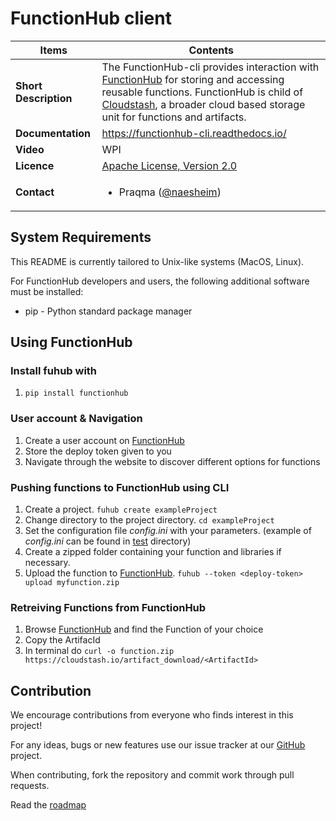 # FunctionHub client 

| Items                    | Contents                                                     |
| ------------------------ | ------------------------------------------------------------ |
| **Short Description**    | The FunctionHub-cli provides interaction with [FunctionHub](https://cloudstash.io) for storing and accessing reusable functions. FunctionHub is child of [Cloudstash](https://cloudstash.io), a broader cloud based storage unit for functions and artifacts. |
| **Documentation** | https://functionhub-cli.readthedocs.io/|
| **Video** | WPI  |
| **Licence** | [Apache License, Version 2.0](https://opensource.org/licenses/Apache-2.0) |
| **Contact**              | <ul><li> Praqma ([@naesheim](https://github.com/naesheim)) </li></ul> |

## System Requirements
This README is currently tailored to Unix-like systems (MacOS, Linux). 

For FunctionHub developers and users, the following additional software must be installed: 

 - pip - Python standard package manager 
 

## Using  FunctionHub
### Install fuhub with 

1. ``pip install functionhub``


### User account & Navigation
1.  Create a user account on [FunctionHub](https://cloudstash.io)
2.  Store the deploy token given to you
3.  Navigate through the website to discover different options for functions

### Pushing functions to FunctionHub using CLI

1. Create a project. ``fuhub create exampleProject`` 
2. Change directory to the project directory. ``cd exampleProject``
3. Set the configuration file _config.ini_ with your parameters. (example of _config.ini_ can be found  in [test](test/) directory)
4. Create a zipped folder containing your function and libraries if necessary.
5. Upload the function to [FunctionHub](https://cloudstash.io). ``fuhub --token <deploy-token> upload myfunction.zip`` 

### Retreiving Functions from FunctionHub 

1. Browse [FunctionHub](https://cloudstash.io) and find the Function of your choice
2. Copy the ArtifacId
3. In terminal do ``curl -o function.zip https://cloudstash.io/artifact_download/<ArtifactId> ``


## Contribution
We encourage contributions from everyone who finds interest in this project!

For any ideas, bugs or new features use our issue tracker at our  [GitHub](https://github.com/radon-h2020/functionHub-client/issues)  project.

When contributing, fork the repository and commit work through pull requests.



Read the [roadmap](ROADMAP.md)
